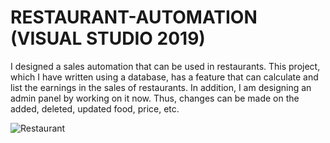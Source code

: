 # RESTAURANT-AUTOMATION (VISUAL STUDIO 2019)
I designed a sales automation that can be used in restaurants. This project, which I have written using a database, has a feature that can calculate and list the earnings in the sales of restaurants. In addition, I am designing an admin panel by working on it now. Thus, changes can be made on the added, deleted, updated food, price, etc.

![Restaurant](https://user-images.githubusercontent.com/67559667/98140439-80f05200-1ed6-11eb-845d-393b409e692a.png)
